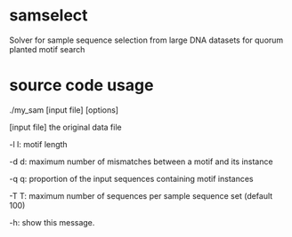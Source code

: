 # samselect
Solver for sample sequence selection from large DNA datasets for quorum planted motif search


# source code usage
./my_sam [input file] [options]

[input file] the original data file
    
-l l: motif length
  
-d d: maximum number of mismatches between a motif and its instance
  
-q q: proportion of the input sequences containing motif instances

-T T: maximum number of sequences per sample sequence set (default 100)

-h: show this message.
